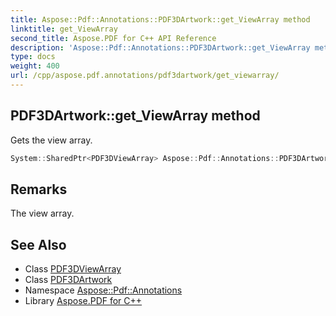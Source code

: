 ```yaml
---
title: Aspose::Pdf::Annotations::PDF3DArtwork::get_ViewArray method
linktitle: get_ViewArray
second_title: Aspose.PDF for C++ API Reference
description: 'Aspose::Pdf::Annotations::PDF3DArtwork::get_ViewArray method. Gets the view array in C++.'
type: docs
weight: 400
url: /cpp/aspose.pdf.annotations/pdf3dartwork/get_viewarray/
---
```

## PDF3DArtwork::get_ViewArray method


Gets the view array.

```cpp
System::SharedPtr<PDF3DViewArray> Aspose::Pdf::Annotations::PDF3DArtwork::get_ViewArray() const
```

## Remarks


The view array.
## See Also

* Class [PDF3DViewArray](../../pdf3dviewarray/)
* Class [PDF3DArtwork](../)
* Namespace [Aspose::Pdf::Annotations](../../)
* Library [Aspose.PDF for C++](../../../)
